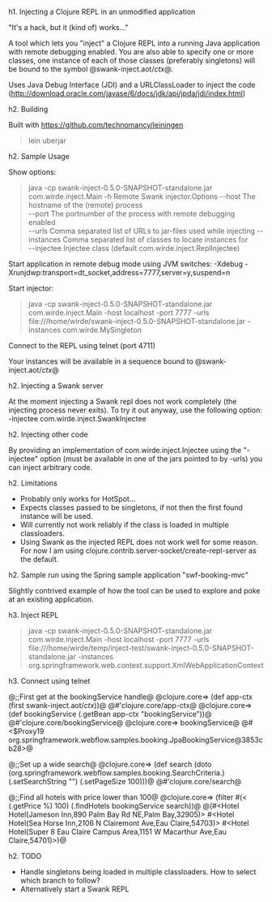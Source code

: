 h1. Injecting a Clojure REPL in an unmodified application 

"It's a hack, but it (kind of) works..."

A tool which lets you "inject" a Clojure REPL into a running Java application with remote debugging enabled. You are also able to specify one or more classes, one instance of each of those classes (preferably singletons) will be bound to the symbol  @swank-inject.aot/*ctx*@.

Uses Java Debug Interface (JDI) and a URLClassLoader to inject the code (http://download.oracle.com/javase/6/docs/jdk/api/jpda/jdi/index.html)

h2. Building

Built with https://github.com/technomancy/leiningen
> lein uberjar

h2. Sample Usage

Show options:
> java -cp swank-inject-0.5.0-SNAPSHOT-standalone.jar com.wirde.inject.Main -h
Remote Swank injector.Options
  --host <arg>       The hostname of the (remote) process                           
  --port <arg>       The portnumber of the process with remote debugging enabled    
  --urls <arg>       Comma separated list of URLs to jar-files used while injecting 
  --instances <arg>  Comma separated list of classes to locate instances for        
  --injectee <arg>   Injectee class (default com.wirde.inject.ReplInjectee)

Start application in remote debug mode using JVM switches:
-Xdebug -Xrunjdwp:transport=dt_socket,address=7777,server=y,suspend=n 

Start injector:
> java -cp swank-inject-0.5.0-SNAPSHOT-standalone.jar com.wirde.inject.Main -host localhost -port 7777 -urls file:///home/wirde/swank-inject-0.5.0-SNAPSHOT-standalone.jar -instances com.wirde.MySingleton

Connect to the REPL using telnet (port 4711)

Your instances will be available in a sequence bound to @swank-inject.aot/*ctx*@

h2. Injecting a Swank server

At the moment injecting a Swank repl does not work completely (the injecting process never exits). To try it out anyway, use the following option:
-injectee com.wirde.inject.SwankInjectee

h2. Injecting other code

By providing an implementation of com.wirde.inject.Injectee using the "-injectee" option (must be available in one of the jars pointed to by -urls) you can inject arbitrary code.

h2. Limitations

* Probably only works for HotSpot...
* Expects classes passed to be singletons, if not then the first found instance will be used.
* Will currently not work reliably if the class is loaded in multiple classloaders.
* Using Swank as the injected REPL does not work well for some reason. For now I am using clojure.contrib.server-socket/create-repl-server as the default.

h2. Sample run using the Spring sample application "swf-booking-mvc" 

Slightly contrived example of how the tool can be used to explore and poke at an existing application.

h3. Inject REPL

> java -cp swank-inject-0.5.0-SNAPSHOT-standalone.jar com.wirde.inject.Main -host localhost -port 7777 -urls file:///home/wirde/temp/inject-test/swank-inject-0.5.0-SNAPSHOT-standalone.jar -instances org.springframework.web.context.support.XmlWebApplicationContext

h3. Connect using telnet

@;;First get at the bookingService handle@
@clojure.core=> (def app-ctx (first swank-inject.aot/*ctx*))@
@#'clojure.core/app-ctx@
@clojure.core=> (def bookingService (.getBean app-ctx "bookingService"))@
@#'clojure.core/bookingService@
@clojure.core=> bookingService@
@#<$Proxy19 org.springframework.webflow.samples.booking.JpaBookingService@3853cb28>@

@;;Set up a wide search@
@clojure.core=> (def search (doto (org.springframework.webflow.samples.booking.SearchCriteria.) (.setSearchString "") (.setPageSize 100)))@
@#'clojure.core/search@

@;;Find all hotels with price lower than 100@
@clojure.core=> (filter #(< (.getPrice %) 100) (.findHotels bookingService search))@
@(#<Hotel Hotel(Jameson Inn,890 Palm Bay Rd NE,Palm Bay,32905)> #<Hotel Hotel(Sea Horse Inn,2106 N Clairemont Ave,Eau Claire,54703)> #<Hotel Hotel(Super 8 Eau Claire Campus Area,1151 W Macarthur Ave,Eau Claire,54701)>)@

h2. TODO

* Handle singletons being loaded in multiple classloaders. How to select which branch to follow?
* Alternatively start a Swank REPL
